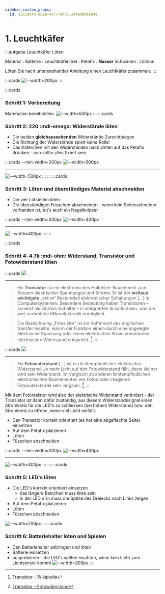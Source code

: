 ```yaml
---
sidebar_custom_props:
  id: e315a646-d01a-4377-9dc1-2f4ed9babb4a
---
```

# 1. Leuchtkäfer

:::aufgabe Leuchtkäfer Löten

Material
: Batterie
: Leuchtkäfer-Set
: Petafix
: **Nasser** Schwamm
: Lötzinn

Löten Sie nach untenstehender Anleitung einen Leuchtkäfer zusammen.
:::

:::cards
![--width=200px](images/bug.gif)
:::

:::cards
### Schritt 1: Vorbereitung
Materialien bereitstellen.
![--width=500px](images/bug-step01.jpg)
:::
:::cards
### Schritt 2: 220 :mdi-omega: Widerstände löten
- Die beiden **gleichaussehenden** Widerstände Zurechtbiegen
- Die Richtung der Widerstände spielt keine Rolle!
- Das Käferchen mit den Widerständen nach Unten auf das Petafix drücken - nun sollte alles fixiert sein

:::cards --min-width=300px
![--width=500px](images/bug-step02.jpg)
***
![--width=500px](images/bug-step03.jpg)
:::
:::
:::cards
### Schritt 3: Löten und überständiges Material abschneiden
- Die vier Lötstellen löten
- Die überständigen Füsschen abschneiden - wenn kein Seitenschneider vorhanden ist, tut's auch ein Nagelknipser 

:::cards --min-width=300px
![--width=400px](images/bug-step04.jpg)
***
![--width=400px](images/bug-step05.jpg)
:::
:::

:::cards
### Schritt 4: 4.7k :mdi-ohm: Widerstand, Transistor und Fotowiderstand löten

:::cards
![](images/Transistors.jpg)

***
> Ein **Transistor** ist ein elektronisches Halbleiter-Bauelement zum Steuern elektrischer Spannungen und Ströme. Er ist der **weitaus wichtigste** „aktive“ Bestandteil elektronischer Schaltungen [...] in Computersystemen. Besondere Bedeutung haben Transistoren – zumeist als Ein/Aus-Schalter – in integrierten Schaltkreisen, was die weit verbreitete Mikroelektronik ermöglicht.
>
> Die Bezeichnung „Transistor“ ist ein Kofferwort des englischen transfer resistor, was in der Funktion einem durch eine angelegte elektrische Spannung oder einen elektrischen Strom steuerbaren elektrischen Widerstand entspricht. [^1]
:::

:::cards
![](images/Photoresistor.jpg)
***
> Ein **Fotowiderstand** [...] ist ein lichtempfindlicher elektrischer Widerstand. Je mehr Licht auf den Fotowiderstand fällt, desto kleiner wird sein Widerstand. Im Vergleich zu anderen lichtempfindlichen elektronischen Bauelementen wie Fotodioden reagieren Fotowiderstände sehr langsam. [^2]
:::

Mit dem Fotoresistor wird also der elektrische Widerstand verändert - der Transistor ist dann dafür zuständig, aus diesem Widerstandssignal einen Stromkreis für die LED's zu schliessen (bei hohem Widerstand) bzw. den Stromkreis zu öffnen, wenn viel Licht einfällt.

- Den Transistor korrekt orientiert (es hat eine abgeflachte Seite) einsetzen
- Auf dem Petafix platzieren
- Löten
- Füsschen abschneiden

:::cards --min-width=300px
![--width=400px](images/bug-step06.jpg)
***
![--width=400px](images/bug-step07.jpg)
:::
:::
:::cards
### Schritt 5: LED's löten
- Die LED's korrekt orientiert einsetzen
  - das längere Beinchen muss links sein
  - in der LED drin muss die Spitze des Dreiecks nach Links zeigen
- Auf dem Petafix platzieren
- Löten
- Füsschen abschneiden

![--width=200px](images/bug-step08.jpg)
:::
:::cards
### Schritt 6: Batteriehalter löten und Spielen
- Den Batteriehalter anbringen und löten
- Batterie einsetzen
- ausprobieren - die LED's sollten leuchten, wenn kein Licht zum Lichtsensor kommt
![--width=200px](images/bug.gif)
:::


[^1]: [Transistor – Wikipedia](https://de.wikipedia.org/wiki/Transistor)
[^2]: [Transistor – Fotowiderstand](https://de.wikipedia.org/wiki/Fotowiderstand)